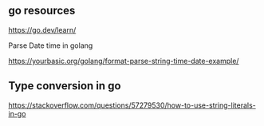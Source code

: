 ## go resources

https://go.dev/learn/

Parse Date time in golang

https://yourbasic.org/golang/format-parse-string-time-date-example/

## Type conversion in go

https://stackoverflow.com/questions/57279530/how-to-use-string-literals-in-go
